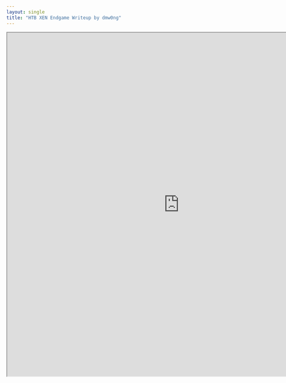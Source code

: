 ```yaml
---
layout: single
title: "HTB XEN Endgame Writeup by dmw0ng"
---
```


<iframe height="900" src="https://drive.google.com/viewerng/viewer?embedded=true&amp;url=https://birdsarentrealctf.dev/content/dmw0ng/xen/Hack_the_Box_-_XEN.pdf" width="900"></iframe>
